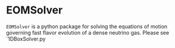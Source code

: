 # EOMSolver
`EOMSolver` is a python package for solving the equations of motion governing fast flavor evolution of a dense neutrino gas. Please see `1DBoxSolver.py 
